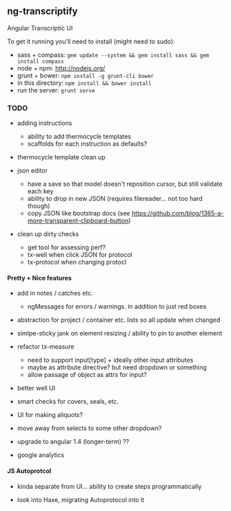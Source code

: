 ## ng-transcriptify

Angular Transcriptic UI

To get it running you'll need to install (might need to sudo):

- sass + compass: `gem update --system && gem install sass && gem install compass` 
- node + npm: http://nodejs.org/
- grunt + bower: `npm install -g grunt-cli bower`
- in this directory: `npm install && bower install`
- run the server: `grunt serve`

### TODO

- adding instructions
  - ability to add thermocycle templates
  - scaffolds for each instruction as defaults?
  
- thermocycle template clean up

- json editor 
  - have a save so that model doesn't reposition cursor, but still validate each key
  - ability to drop in new JSON (requires filereader... not too hard though)
  - copy JSON like bootstrap docs (see https://github.com/blog/1365-a-more-transparent-clipboard-button)
  
- clean up dirty checks 
  - get tool for assessing perf?
  - tx-well when click JSON for protocol
  - tx-protocol when changing protocl

#### Pretty + Nice features

- add in notes / catches etc.
  - ngMessages for errors / warnings. in addition to just red boxes

- abstraction for project / container etc. lists so all update when changed

- simlpe-sticky jank on element resizing / ability to pin to another element

- refactor tx-measure
  - need to support input[type] + ideally other input attributes
  - maybe as attribute directive? but need dropdown or something
  - allow passage of object as attrs for input?

- better well UI

- smart checks for covers, seals, etc.

- UI for making aliquots?

- move away from selects to some other dropdown?

- upgrade to angular 1.4 (longer-term) ??

- google analytics


#### JS Autoprotcol

- kinda separate from UI... ability to create steps programmatically

- look into Haxe, migrating Autoprotocol into it
